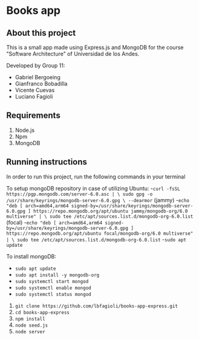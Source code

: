 # Books app

## About this project

This is a small app made using Express.js and MongoDB for the course "Software Architecture" of Universidad de los Andes.

Developed by Group 11:
- Gabriel Bergoeing
- Gianfranco Bobadilla
- Vicente Cuevas
- Luciano Fagioli

## Requirements

1. Node.js
1. Npm
1. MongoDB

## Running instructions

In order to run this project, run the following commands in your terminal


To setup mongoDB repository in case of utilizing Ubuntu:
-`curl -fsSL https://pgp.mongodb.com/server-6.0.asc | \
  sudo gpg -o /usr/share/keyrings/mongodb-server-6.0.gpg \
  --dearmor`
(jammy) 
-`echo "deb [ arch=amd64,arm64 signed-by=/usr/share/keyrings/mongodb-server-6.0.gpg ] https://repo.mongodb.org/apt/ubuntu jammy/mongodb-org/6.0 multiverse" | \
  sudo tee /etc/apt/sources.list.d/mongodb-org-6.0.list`
(focal)
-`echo "deb [ arch=amd64,arm64 signed-by=/usr/share/keyrings/mongodb-server-6.0.gpg ] https://repo.mongodb.org/apt/ubuntu focal/mongodb-org/6.0 multiverse" | \
  sudo tee /etc/apt/sources.list.d/mongodb-org-6.0.list`
-`sudo apt update`


To install mongoDB:
- `sudo apt update`
- `sudo apt install -y mongodb-org`
- `sudo systemctl start mongod`
- `sudo systemctl enable mongod`
- `sudo systemctl status mongod`


1. `git clone https://github.com/lbfagioli/books-app-express.git`
2. `cd books-app-express`
3. `npm install`
4. `node seed.js`
5. `node server`
